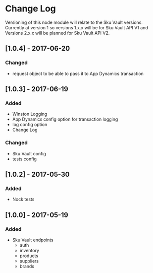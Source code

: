 # Change Log
Versioning of this node module will relate to the Sku Vault versions.  Currently at version 1 so versions 1.x.x will be for Sku Vault API V1 and Versions 2.x.x will be planned for Sku Vault API V2.

## [1.0.4] - 2017-06-20
### Changed
- request object to be able to pass it to App Dynamics transaction

## [1.0.3] - 2017-06-19
### Added
- Winston Logging
- App Dynamics config option for transaction logging
- log config option
- Change Log

### Changed
- Sku Vault config
- tests config

## [1.0.2] - 2017-05-30
### Added
- Nock tests

## [1.0.0] - 2017-05-19
### Added
- Sku Vault endpoints
  - auth
  - inventory
  - products
  - suppliers
  - brands  
